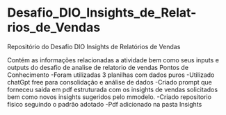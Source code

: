 # Desafio_DIO_Insights_de_Relat-rios_de_Vendas
Repositório do Desafio DIO Insights de Relatórios de Vendas

Contém as informações relacionadas a atividade bem como seus inputs e outputs do desafio de analise de relatorio de vendas
Pontos de Conhecimento
-Foram utilizadas 3 planilhas com dados puros
-Utilizado chatGpt free para consolidação e análise de dados
-Criado prompt que forneceu saida em pdf estruturada com os insights de vendas solicitados bem como novos insights sugeridos pelo mmodelo.
-Criado repositorio físico seguindo o padrão adotado
-Pdf adicionado na pasta Insights



